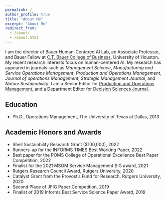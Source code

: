 ```yaml
---
permalink: /
author_profile: true
title: "About Me"
excerpt: "About Me"
redirect_from: 
  - /about/
  - /about.html
---
```



I am the director of Bauer Human-Centered AI Lab, an Associate Professor, and Bauer Fellow at [C.T. Bauer College of Business](https://www.bauer.uh.edu/search/directory/profile.asp?firstname=Meng&lastname=Li), University of Houston. My recent research interests focus on human-centered AI. My research has appeared in journals such as <i>Management Science</i>, <i>Manufacturing and Service Operations Management</i>, <i>Production and Operations Management</i>, <i>Journal of operations Management</i>, <i>Strategic Management Journal</i>, and <i>Nature Sustainability</i>. I am a Senior Editor for [Production and Operations Management](https://www.poms.org/journal/departments/), and a Department Editor for [Decision Sciences Journal](https://onlinelibrary.wiley.com/page/journal/15405915/homepage/editorialboard.html).

Education
-----

* Ph.D., Operations Management, The University of Texas at Dallas, 2013

Academic Honors and Awards
----- 

* Shell Sustainbility Research Grant ($100,000), 2022
* Runners-up for the INFORMS TIMES Best Working Paper, 2022
* Best paper for the POMS College of Operational Excellence Best Paper Competition, 2022
* Finalist for the 2021 MSOM Service Management SIG award, 2021
* Rutgers Research Council Award, Rutgers University, 2020
* Catalyst Grant from the Provost’s Fund for Research, Rutgers University, 2020
* Second Place of JFIG Paper Competition, 2019
* Finalist of 2019 Informs Best Service Science Paper Award, 2019

